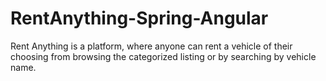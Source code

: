 # RentAnything-Spring-Angular
Rent Anything is  a platform, where  anyone  can rent a vehicle of their choosing from browsing the categorized listing or by searching by vehicle name. 
